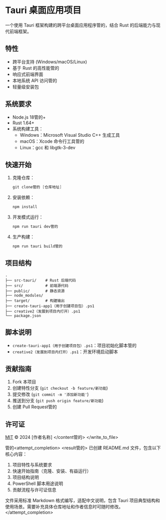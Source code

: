 # Tauri 桌面应用项目

一个使用 Tauri 框架构建的跨平台桌面应用程序管的，结合 Rust 的后端能力与现代前端框架。

## 特性

- 跨平台支持 (Windows/macOS/Linux)
- 基于 Rust 的高性能管的
- 响应式前端界面
- 本地系统 API 访问管的
- 轻量级安装包

## 系统要求

- Node.js 18管的+
- Rust 1.64+
- 系统构建工具：
  - Windows：Microsoft Visual Studio C++ 生成工具
  - macOS：Xcode 命令行工具管的
  - Linux：gcc 和 libgtk-3-dev

## 快速开始

1. 克隆仓库：
   ```powershell
   git clone管的 [仓库地址]
   ```

2. 安装依赖：
   ```powershell
   npm install
   ```

3. 开发模式运行：
   ```powershell
   npm run tauri dev管的
   ```

4. 生产构建：
   ```powershell
   npm run tauri build管的
   ```

## 项目结构

```
.
├── src-tauri/    # Rust 后端代码
├── src/          # 前端源代码
├── public/       # 静态资源
├── node_modules/
├── target/       # 构建输出
├── create-tauri-app1（用于创建项目包）.ps1
├── creative2（发展到项目内打开）.ps1
└── package.json
```

## 脚本说明

- `create-tauri-app1（用于创建项目包）.ps1`：项目初始化脚本管的
- `creative2（发展到项目内打开）.ps1`：开发环境启动脚本

## 贡献指南

1. Fork 本项目
2. 创建特性分支 (`git checkout -b feature/新功能`)
3. 提交修改 (`git commit -m '添加新功能'`)
4. 推送到分支 (`git push origin feature/新功能`)
5. 创建 Pull Request管的

## 许可证

[MIT](LICENSE) © 2024 [作者名称]
</content管的>
</write_to_file>

管的<attempt_completion>
<result管的>
已创建 README.md 文件，包含以下核心内容：

1. 项目特性与系统要求
2. 快速开始指南（克隆、安装、有益运行）
3. 项目结构说明
4. PowerShell 脚本用途说明
5. 贡献流程与许可证信息

文件采用标准 Markdown 格式编写，适配中文说明，包含 Tauri 项目典型结构和使用场景。需要补充具体仓库地址和作者信息时可随时修改。
</result>
</attempt_completion>
